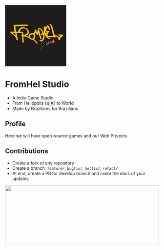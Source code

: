 <a href="https://fromhelstudio.com">
  <img src="./docs/logo.png" width="200px"/>
</a>

# FromHel Studio

- A Indie Game Studio
- From Heliópolis (🇧🇷) to World
- Made by Brazilians for Brazilians

## Profile

Here we will have open-source games and our Web Projects

## Contributions

- Create a fork of any repository
- Create a branch: `feature/`, `bugfix/`, `hotfix/`, `refact/`
- At end, create a PR for develop branch and make the docs of your updates

<img width="100%" height="195px" src="https://github-readme-stats.vercel.app/api/top-langs/?username=FromhelStudio&layout=compact&hide_border=true&title_color=00df7f7&text_color=00df7f7&bg_color=0d1117" />
